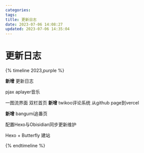 ```yaml
---
categories: 
tags: 
title: 更新日志
date: 2023-07-06 14:08:27
updated: 2023-07-06 14:35:04
---
```

# 更新日志
{% timeline 2023,purple %}
<!-- timeline 07-06 -->
**新增** 更新日志
<!-- endtimeline -->
<!-- timeline 07-03 -->
pjax
aplayer音乐
<!-- endtimeline -->
<!-- timeline 07-01 -->
一图流界面
双栏首页
**新增** twikoo评论系统
从github page到vercel
<!-- endtimeline -->
<!-- timeline 06-29 -->
**新增** bangumi追番页
<!-- endtimeline -->
<!-- timeline 06-25 -->
配置Hexo与Obisidian同步更新维护
<!-- endtimeline -->
<!-- timeline 06-11 -->
Hexo + Butterfly 建站
<!-- endtimeline -->
{% endtimeline %}
